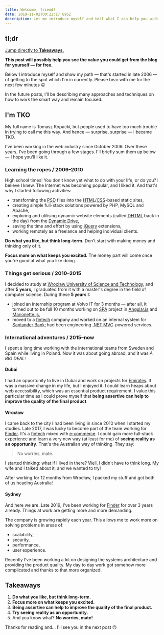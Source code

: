 ```yaml
---
title: Welcome, friend!
date: 2019-11-02T00:21:17.896Z
description: Let me introduce myself and tell what I can help you with.
---
```


## tl;dr
[Jump directly to **Takeaways**.](#takeaways)

**This post will possibly help you see the value you could get from the blog for yourself — for free**.

Below I introduce myself and show my path — that's started in late 2006 — of getting to the spot which I'm in currently. Please bear with me for the next few minutes 🙃

In the future posts, I'll be describing many approaches and techniques on how to work the smart way and remain focused.

## I'm TKO
My full name is Tomasz Kopacki, but people used to have too much trouble in trying to call me this way. And hence — surprise, surprise — I became TKO.

I've been working in the web industry since October 2006. Over these years, I've been going through a few stages. I'll briefly sum them up below — I hope you'll like it.

### Learning the ropes / 2006–⁠2010
High school times! You don't know yet what to do with your life, or do you? I believe I knew. The Internet was becoming popular, and I liked it. And that's why I started following activities:
- transforming the <abbr title="Photoshop Document">PSD</abbr> files into the <abbr title="Hypertext Markup Language">HTML</abbr>/<abbr title="Cascading Style Sheets">CSS</abbr>-based static sites,
- creating simple full-stack solutions powered by PHP, MySQL and Apache,
- exploring and utilising dynamic website elements (called <abbr title="Dynamic HTML">DHTML</abbr> back in the day) from the [Dynamic Drive](http://www.dynamicdrive.com),
- saving the time and effort by using [jQuery](https://jquery.com) extensions,
- working remotely as a freelance and helping individual clients.

**Do what you like, but think long-term.** Don't start with making money and thinking only of it.

**Focus more on what keeps you excited.** The money part will come once you're good at what you like doing.

### Things get serious / 2010–⁠2015
I decided to study at [Wrocław University of Science and Technology](https://pwr.edu.pl/en), and after **5 years**, I graduated from it with a master's degree in the field of computer science. During these **5 years** I:
- joined an internship program at Volvo IT for 3 months — after all, it turned out to be full 10 months working on <abbr title="Single Page Application">SPA</abbr> project in [Angular.js](https://angularjs.org/) and [Marionette.js](https://marionettejs.com),
- moved to a <abbr title="financial technology">fintech</abbr> company and worked on an internal system for [Santander Bank](https://www.santander.com); had been engineering [.NET MVC](https://dotnet.microsoft.com/apps/aspnet/mvc)-powered services.

### International adventures / 2015–⁠now
I spent a long time working with the international teams from Sweden and Spain while living in Poland. Now it was about going abroad, and it was _A BIG DEAL_!

#### Dubai
I had an opportunity to live in Dubai and work on projects for [Emirates](https://www.emirates.com). It was a massive change in my life, but I enjoyed it. I could learn heaps about web accessibility, which was an essential product requirement. I value this particular time as I could prove myself that **being assertive can help to improve the quality of the final product**.

#### Wrocław
I came back to the city I had been living in since 2010 when I started my studies. Late 2017, I was lucky to become part of the team working for [Finder](http://finder.com.au). It's a <abbr title="financial technology">fintech</abbr> mixed with <abbr title="electronic commerce">e-commerce</abbr>. I could gain more full-stack experience and learn a very new way (at least for me) of **seeing reality as an opportunity**. That's the Australian way of thinking. They say:
> No worries, mate.

I started thinking: what if I lived in there? Well, I didn't have to think long. My wife and I talked about it, and we wanted to try!

After working for 12 months from Wrocław, I packed my stuff and got both of us heading Australia!

#### Sydney
And here we are. Late 2019, I've been working for [Finder](http://finder.com.au) for over 3 years already. Things at work are getting more and more demanding. 

The company is growing rapidly each year. This allows me to work more on solving problems in areas of:
- scalability,
- security,
- performance,
- user experience.

Recently I've been working a lot on designing the systems architecture and providing the product quality. My day to day work got somehow more complicated and thanks to that more organized.

<h2 id="takeaways">Takeaways</h2>

1. **Do what you like, but think long-term.**
2. **Focus more on what keeps you excited.** 
3. **Being assertive can help to improve the quality of the final product.**
4. **Try seeing reality as an opportunity**.
5. And you know what? **No worries, mate!**

Thanks for reading and... I'll see you in the next post 🙃